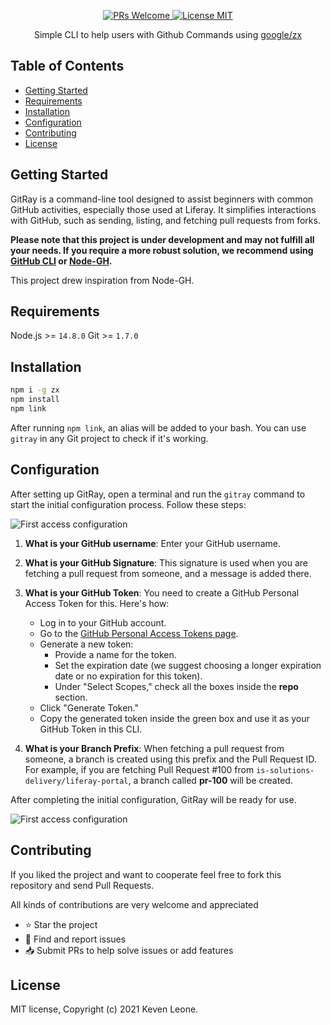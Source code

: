 <p align="center">
  <a href="http://makeapullrequest.com">
    <img src="https://img.shields.io/badge/PRs-welcome-brightgreen.svg?style=flat-square" alt="PRs Welcome">
  </a>
  <a href="https://opensource.org/licenses/MIT">
    <img src="https://img.shields.io/badge/license-MIT-blue.svg?style=flat-square" alt="License MIT">
  </a>
</p>

<p align="center">
Simple CLI to help users with Github Commands using <a href="https://github.com/google/zx">google/zx</a>
</p>

Table of Contents
-----------------

*   [Getting Started](#getting-started)
*   [Requirements](#requirements)
*   [Installation](#installation)
*   [Configuration](#configuration)
*   [Contributing](#contributing)
*   [License](#license)

Getting Started
---------------

GitRay is a command-line tool designed to assist beginners with common GitHub activities, especially those used at Liferay. It simplifies interactions with GitHub, such as sending, listing, and fetching pull requests from forks.

**Please note that this project is under development and may not fulfill all your needs. If you require a more robust solution, we recommend using [GitHub CLI](https://github.com/cli/cli) or [Node-GH](https://github.com/node-gh/gh).**

This project drew inspiration from Node-GH.

Requirements
------------

Node.js >= `14.8.0`
Git >= `1.7.0`

Installation
------------

```bash
npm i -g zx
npm install
npm link
```

After running `npm link`, an alias will be added to your bash. You can use `gitray` in any Git project to check if it's working.

Configuration
-------------

After setting up GitRay, open a terminal and run the `gitray` command to start the initial configuration process. Follow these steps:

![First access configuration](./images/config.png)


1.  **What is your GitHub username**: Enter your GitHub username.
    
2.  **What is your GitHub Signature**: This signature is used when you are fetching a pull request from someone, and a message is added there.
    
3.  **What is your GitHub Token**: You need to create a GitHub Personal Access Token for this. Here's how:
    
    *   Log in to your GitHub account.
    *   Go to the [GitHub Personal Access Tokens page](https://github.com/settings/tokens).
    *   Generate a new token:
        *   Provide a name for the token.
        *   Set the expiration date (we suggest choosing a longer expiration date or no expiration for this token).
        *   Under "Select Scopes," check all the boxes inside the **repo** section.
    *   Click "Generate Token."
    *   Copy the generated token inside the green box and use it as your GitHub Token in this CLI.
4.  **What is your Branch Prefix**: When fetching a pull request from someone, a branch is created using this prefix and the Pull Request ID. For example, if you are fetching Pull Request #100 from `is-solutions-delivery/liferay-portal`, a branch called **pr-100** will be created.

After completing the initial configuration, GitRay will be ready for use.

![First access configuration](./images/home.png)

Contributing
------------

If you liked the project and want to cooperate feel free to fork this repository and send Pull Requests.

All kinds of contributions are very welcome and appreciated

-   ⭐️ Star the project
-   🐛 Find and report issues
-   📥 Submit PRs to help solve issues or add features

License
-------
MIT license, Copyright (c) 2021 Keven Leone.
